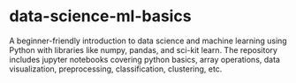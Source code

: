 # data-science-ml-basics
A beginner-friendly introduction to data science and machine learning using Python with libraries like numpy, pandas, and sci-kit learn. The repository includes jupyter notebooks covering python basics, array operations, data visualization, preprocessing, classification, clustering, etc.
